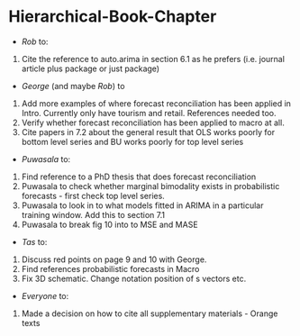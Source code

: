# Hierarchical-Book-Chapter

- *Rob* to:

 1. Cite the reference to auto.arima in section 6.1 as he prefers (i.e. journal article plus package or just package)

- *George* (and maybe *Rob*) to

 1. Add more examples of where forecast reconciliation has been applied in Intro.  Currently only have tourism and retail.  References needed too.
 2. Verify whether forecast reconciliation has been applied to macro at all.
 3. Cite papers in 7.2 about the general result that OLS works poorly for bottom level series and BU works poorly for top level series


- *Puwasala* to:

 1. Find reference to a PhD thesis that does forecast reconciliation
 2. Puwasala to check whether marginal bimodality exists in probabilistic forecasts - first check top level series.
 3. Puwasala to look in to what models fitted in ARIMA in a particular training window. Add this to section 7.1
 4. Puwasala to break fig 10 into to MSE and MASE


- *Tas* to: 
 1. Discuss red points on page 9 and 10 with George. 
 2. Find references probabilistic forecasts in Macro
 3. Fix 3D schematic.  Change notation position of s vectors etc.

- *Everyone* to:

 1. Made a decision on how to cite all supplementary materials - Orange texts


 

 






